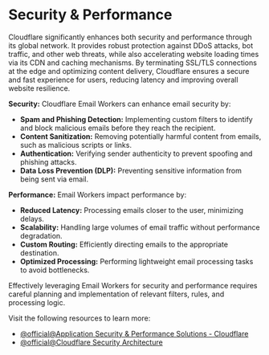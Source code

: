 # Security & Performance

Cloudflare significantly enhances both security and performance through its global network. It provides robust protection against DDoS attacks, bot traffic, and other web threats, while also accelerating website loading times via its CDN and caching mechanisms. By terminating SSL/TLS connections at the edge and optimizing content delivery, Cloudflare ensures a secure and fast experience for users, reducing latency and improving overall website resilience.

**Security:** Cloudflare Email Workers can enhance email security by:

- **Spam and Phishing Detection:** Implementing custom filters to identify and block malicious emails before they reach the recipient.
- **Content Sanitization:** Removing potentially harmful content from emails, such as malicious scripts or links.
- **Authentication:** Verifying sender authenticity to prevent spoofing and phishing attacks.
- **Data Loss Prevention (DLP):** Preventing sensitive information from being sent via email.

**Performance:** Email Workers impact performance by:

- **Reduced Latency:** Processing emails closer to the user, minimizing delays.
- **Scalability:** Handling large volumes of email traffic without performance degradation.
- **Custom Routing:** Efficiently directing emails to the appropriate destination.
- **Optimized Processing:** Performing lightweight email processing tasks to avoid bottlenecks.

Effectively leveraging Email Workers for security and performance requires careful planning and implementation of relevant filters, rules, and processing logic.

Visit the following resources to learn more:

- [@official@Application Security & Performance Solutions - Cloudflare](https://www.cloudflare.com/application-services/solutions/)
- [@official@Cloudflare Security Architecture](https://developers.cloudflare.com/reference-architecture/architectures/security/)